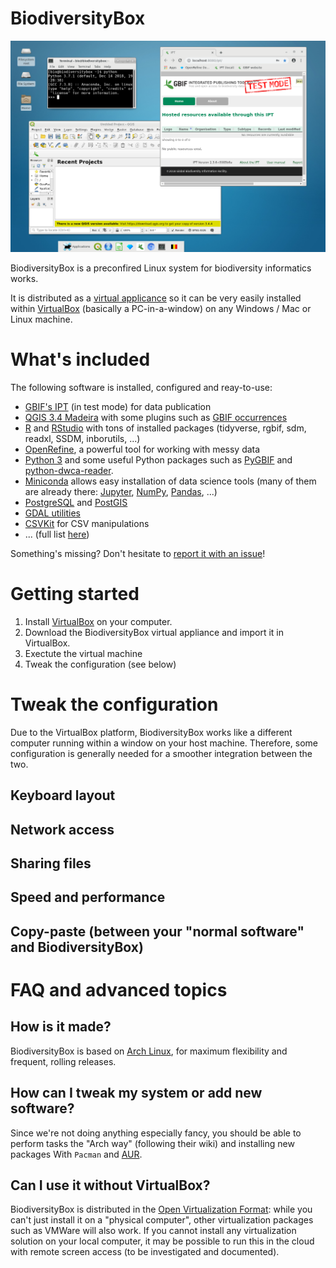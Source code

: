 # BiodiversityBox

![screenshot](https://github.com/BelgianBiodiversityPlatform/BiodiversityBox/raw/master/screenshot.png)

BiodiversityBox is a preconfired Linux system for biodiversity informatics works. 

It is distributed as a [virtual applicance](https://en.wikipedia.org/wiki/Virtual_appliance) so it can be very easily installed within [VirtualBox](https://www.virtualbox.org/) (basically a PC-in-a-window) on any Windows / Mac or Linux machine.

# What's included

The following software is installed, configured and reay-to-use:

- [GBIF's IPT](https://www.gbif.org/ipt) (in test mode) for data publication
- [QGIS 3.4 Madeira](https://www.qgis.org/) with some plugins such as [GBIF occurrences](https://plugins.qgis.org/plugins/qgisgbifapi/)
- [R](https://www.r-project.org/) and [RStudio](https://www.rstudio.com/) with tons of installed packages (tidyverse, rgbif, sdm, readxl, SSDM, inborutils, ...)
- [OpenRefine](http://openrefine.org/), a powerful tool for working with messy data
- [Python 3](https://www.python.org/) and some useful Python packages such as [PyGBIF](https://github.com/sckott/pygbif) and [python-dwca-reader](https://python-dwca-reader.readthedocs.io).
- [Miniconda](https://conda.io/en/latest/miniconda.html) allows easy installation of data science tools (many of them are already there: [Jupyter](https://jupyter.org/), [NumPy](http://www.numpy.org/), [Pandas](https://pandas.pydata.org/), ...)
- [PostgreSQL](https://www.postgresql.org/) and [PostGIS](https://postgis.net/)
- [GDAL utilities](https://www.gdal.org/)
- [CSVKit](https://csvkit.readthedocs.io/) for CSV manipulations
- ... (full list [here](https://github.com/BelgianBiodiversityPlatform/BiodiversityBox/issues/5))

Something's missing? Don't hesitate to [report it with an issue](https://github.com/BelgianBiodiversityPlatform/BiodiversityBox/issues/new)!


# Getting started

1. Install [VirtualBox](https://www.virtualbox.org/) on your computer.
2. Download the BiodiversityBox virtual appliance and import it in VirtualBox.
3. Exectute the virtual machine
4. Tweak the configuration (see below)


# Tweak the configuration

Due to the VirtualBox platform, BiodiversityBox works like a different computer running within a window on your host machine. Therefore, some configuration is generally needed for a smoother integration between the two.

## Keyboard layout

## Network access

## Sharing files

## Speed and performance

## Copy-paste (between your "normal software" and BiodiversityBox)

# FAQ and advanced topics

## How is it made?

BiodiversityBox is based on [Arch Linux](https://www.archlinux.org/), for maximum flexibility and frequent, rolling releases.

## How can I tweak my system or add new software?

Since we're not doing anything especially fancy, you should be able to perform tasks the "Arch way" (following their wiki) and installing new packages With `Pacman` and [AUR](https://aur.archlinux.org/).

## Can I use it without VirtualBox?

BiodiversityBox is distributed in the [Open Virtualization Format](https://en.wikipedia.org/wiki/Open_Virtualization_Format): while you can't just install it on a "physical computer", other virtualization packages such as VMWare will also work. If you cannot install any virtualization solution on your local computer, it may be possible to run this in the cloud with remote screen access (to be investigated and documented).
